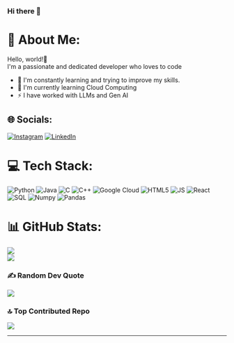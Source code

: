 ### Hi there 👋

# 💫 About Me:
Hello, world!👋<br>I'm a passionate and dedicated developer who loves to code
- 🌱 I'm constantly learning and trying to improve my skills.
- 🔭 I'm currently learning Cloud Computing
- ⚡ I have worked with LLMs and Gen AI

## 🌐 Socials:
[![Instagram](https://img.shields.io/badge/Instagram-%23E4405F.svg?logo=Instagram&logoColor=white)](https://instagram.com/ishan_jain1729) [![LinkedIn](https://img.shields.io/badge/LinkedIn-%230077B5.svg?logo=linkedin&logoColor=white)](https://linkedin.com/in/ishan-jain-43340127a) 

# 💻 Tech Stack:
![Python](https://img.shields.io/badge/python-3670A0?style=for-the-badge&logo=python&logoColor=ffdd54) ![Java](https://img.shields.io/badge/java-%23ED8B00.svg?style=for-the-badge&logo=java&logoColor=white) ![C](https://img.shields.io/badge/c-%2300599C.svg?style=for-the-badge&logo=c&logoColor=white) ![C++](https://img.shields.io/badge/c++-%2300599C.svg?style=for-the-badge&logo=c%2B%2B&logoColor=white) ![Google Cloud](https://camo.githubusercontent.com/b567cef5883c45213bc40464035437a42a2eb3c09465a88fc951575dbd31e32a/68747470733a2f2f696d672e736869656c64732e696f2f62616467652f476f6f676c65253230436c6f75642d2532333432383546342e7376673f7374796c653d666f722d7468652d6261646765266c6f676f3d676f6f676c652d636c6f7564266c6f676f436f6c6f723d7768697465) ![HTML5](https://camo.githubusercontent.com/5e7e215d9ff3a7c2e96d09232c11b2205565c841d1129dd2185ebd967284121f/68747470733a2f2f696d672e736869656c64732e696f2f62616467652f68746d6c352d2532334533344632362e7376673f7374796c653d666f722d7468652d6261646765266c6f676f3d68746d6c35266c6f676f436f6c6f723d7768697465) ![JS](https://camo.githubusercontent.com/53ec2e58e03ba275d9b3a386abd96a243cf744a1a7121bdf8262fc8ae6ebc335/68747470733a2f2f696d672e736869656c64732e696f2f62616467652f6a6176617363726970742d2532333332333333302e7376673f7374796c653d666f722d7468652d6261646765266c6f676f3d6a617661736372697074266c6f676f436f6c6f723d253233463744463145) ![React](https://camo.githubusercontent.com/3babc94d778f96441b3a66615fb5ee88c6ed04f174ed49b04df92b071a7d0e80/68747470733a2f2f696d672e736869656c64732e696f2f62616467652f72656163742d2532333230323332612e7376673f7374796c653d666f722d7468652d6261646765266c6f676f3d7265616374266c6f676f436f6c6f723d253233363144414642) ![SQL](https://img.shields.io/badge/mysql-%2300f.svg?style=for-the-badge&logo=sql&logoColor=white) ![Numpy](https://camo.githubusercontent.com/6631ab3e404c95feff2366126736bf6b3759e4be11357ea07405a3527b9a3138/68747470733a2f2f696d672e736869656c64732e696f2f62616467652f6e756d70792d2532333031333234332e7376673f7374796c653d666f722d7468652d6261646765266c6f676f3d6e756d7079266c6f676f436f6c6f723d7768697465) ![Pandas](https://camo.githubusercontent.com/05cab52d05663cecbe47a23ca71075ba81b9080dd50561d0f76eb46e902cfef8/68747470733a2f2f696d672e736869656c64732e696f2f62616467652f70616e6461732d2532333135303435382e7376673f7374796c653d666f722d7468652d6261646765266c6f676f3d70616e646173266c6f676f436f6c6f723d7768697465)

# 📊 GitHub Stats:
![](https://github-readme-stats.vercel.app/api?username=Ishan1440&theme=dark&hide_border=false&include_all_commits=false&count_private=false)<br/>
![](https://github-readme-streak-stats.herokuapp.com/?user=Ishan1440&theme=dark&hide_border=false)<br/>
<!-- ![](https://github-readme-stats.vercel.app/api/top-langs/?username=Ishan1440&theme=dark&hide_border=false&include_all_commits=false&count_private=false&layout=compact) -->

<!--
## 🏆 GitHub Trophies
![](https://github-profile-trophy.vercel.app/?username=Ishan1440&theme=radical&no-frame=false&no-bg=true&margin-w=4)
-->

### ✍️ Random Dev Quote
![](https://quotes-github-readme.vercel.app/api?type=horizontal&theme=radical)

### 🔝 Top Contributed Repo
![](https://github-contributor-stats.vercel.app/api?username=Ishan1440&limit=5&theme=dark&combine_all_yearly_contributions=true)

---
<!-- [![](https://visitcount.itsvg.in/api?id=Ishan1440&icon=0&color=0)](https://visitcount.itsvg.in) -->

<!-- Proudly created with GPRM ( https://gprm.itsvg.in ) -->
